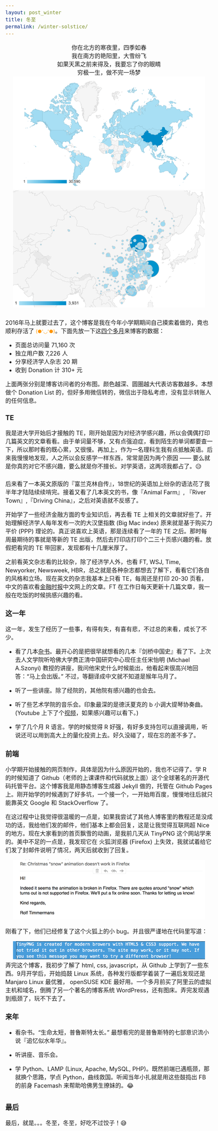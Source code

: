 ```yaml
---
layout: post_winter
title: 冬至
permalink: /winter-solstice/
---
```


<div class="message" style="text-align: center; font-size: 18px;">
  你在北方的寒夜里，四季如春<br/>
  我在南方的艳阳里，大雪纷飞<br/>
  如果天黑之前来得及，我要忘了你的眼睛<br/>
  穷极一生，做不完一场梦<br/>
</div>

<div style="position: relative; max-width: 600px; 
    margin: 0 auto;">
<img src="/public/img/blog/ga_world_2016.png" />
</div>
<!--more-->

<div style="position: relative; max-width: 600px; 
    margin: 0 auto; margin-bottom: 30px">
<img src="/public/img/blog/ga_china_2016.png" />
</div>
<div id="player1" class="aplayer"></div>

2016年马上就要过去了，这个博客是我在今年小学期期间自己摸索着做的，竟也顺利存活了 <span id="span_dt_dt"></span><span class="my-face">(●'◡'●)</span>。下面先放一下这[四个多月][6]来博客的数据：

* 页面总访问量 71,160 次
* 独立用户数 7,226 人
* 分享经济学人杂志 20 期
* 收到 Donation 计 310+ 元

上面两张分别是博客访问者的分布图。颜色越深、圆圈越大代表访客数越多。本想做个 Donation List 的，但好多用微信转的，微信出于隐私考虑，没有显示转账人的任何信息。

### TE
我是进大学开始后才接触的 TE，刚开始是因为对经济学感兴趣，所以会偶偶打印几篇英文的文章看看。由于单词量不够，又有点强迫症，看到陌生的单词都要查一下，所以那时看的既心累，又很慢。再加上，作为一名理科生我有点抵触英语。后来我慢慢地发现，人之所以会反感学一样东西，常常是因为两个原因 —— 要么就是你真的对它不感兴趣，要么就是你不擅长。对学英语，这两项我都占了。:disappointed_relieved:

后来看了一本英文原版的『富兰克林自传』，18世纪的英语加上纷杂的语法花了我半年才陆陆续续啃完。接着又看了几本英文的书，像『Animal Farm』, 『River Town』,『Driving China』，之后对英语就不反感了。

开始学了一些经济金融方面的专业知识后，再去看 TE 上相关的文章就好些了。开始理解经济学人每年发布一次的大汉堡指数 (Big Mac index) 原来就是基于购买力平价 (PPP) 理论的。真正说喜欢上英语，那是连续看了一年的 TE 之后。那时每周最期待的事就是等新的 TE 出版，然后去打印店打印个二三十页感兴趣的看。放假把看完的 TE 带回家，发现都有十几厘米厚了。

之前看英文杂志看的比较杂，除了经济学人外，也看 FT, WSJ, Time, Newyorker, Newsweek, HBR，总之就是各种杂志都想去了解下，看看它们各自的风格和立场。现在英文的杂志我基本上只看 TE，每周还是打印 20-30 页看，中文的喜欢看[金融时报][1]中文网上的文章。FT 在工作日每天更新十几篇文章，我一般在吃饭的时候挑感兴趣的看。

### 这一年

这一年，发生了经历了一些事，有得有失，有喜有悲，不过总的来看，成长了不少。

* 看了几本[杂书][2]。最开心的是把很早就想看的几本『剑桥中国史』看了下。上次去人文学院听哈佛大学费正清中国研究中心现任主任宋怡明 (Michael A.Szonyi) 教授的讲座，我问他宋史什么时候能出，他看起来很高兴地回答：“马上会出版。” 不过，等翻译成中文就不知道是猴年马月了。

* 听了一些讲座。除了经院的，其他院有感兴趣的也会去。

* 听了些艺术学院的音乐会。印象最深的是德沃夏克的 b 小调大提琴协奏曲。(Youtube 上下了个[视频][5]，如果感兴趣可以看下。)

* 学了几个月 R 语言。学的时候觉得 R 好强，有好多支持包可以直接调用，听说还可以用到高大上的量化投资上去。好久没碰了，现在忘的差不多了。


### 前端

小学期开始接触的网页制作，具体是因为什么原因开始的，我也不记得了。学 R 的时候知道了 Github（老师的上课课件和代码就放上面）这个全球著名的开源代码托管平台。这个博客我是用静态博客生成器 Jekyll 做的，托管在 Github Pages 上。刚开始学的时候遇到了好多坑，一个接一个，一开始用百度，慢慢地往后就只能靠英文 Google 和 StackOverflow 了。

在这过程中让我觉得很温暖的一点是，如果我尝试了其他人博客里的教程还是没成功的话，我给他们发的邮件，他们基本上都会回复，这是让我觉得互联网超 Nice 的地方。现在大家看到的首页飘雪的动画，是我前几天从 TinyPNG 这个网站学来的。美中不足的一点是，我发现它在 <i class="fa fa-firefox" style="color: #E66000"></i> 火狐浏览器 (Firefox) 上失效，我就试着给它们发了封邮件说明了情况，两天后就收到了回复。

<div style="position: relative; max-width: 600px; 
    margin: 0 auto;">
<img src="/public/img/blog/ga_tinypng_2016.png" />
</div>

刚看了下，他们已经修复了这个火狐上的小 bug。并且很严谨地在代码里写道：
<div style="position: relative; max-width: 600px; 
    margin: 0 auto;">
<img src="/public/img/blog/ga_tinypng_fixed.png" />
</div>
弄完这个博客，我初步了解了 html, css, javascript，从 Github 上学到了一些东西。9月开学后，开始捣鼓 <i class="fa fa-linux"></i> Linux 系统，各种发行版都学着装了一遍后发现还是 Manjaro Linux 最优雅， openSUSE KDE 最好用。一个多月前买了阿里云的虚拟主机和域名，倒腾了另一个著名的博客系统 WordPress，还有图床。弄完发现遇到瓶颈了，玩不下去了。



### 来年

* 看杂书。“生命太短，普鲁斯特太长。” 最想看完的是普鲁斯特的七部意识流小说『追忆似水年华』。

* 听讲座、音乐会。

* 学 Python、LAMP (Linux, Apache, MySQL, PHP)。既然前端已遇瓶颈，那就换个思路，学点 Python，曲线救国。听闻当年小扎就是用这些鼓捣出 FB 的前身 Facemash 来帮助哈佛男生撩妹的。:joy:

### 最后

最后，就是。。。冬至，冬至，好吃不过饺子！:sweat_smile:


<style>
.emoji{
    width:1.3em;
    height:1.3em;
    display: inline-block;
    margin-bottom: .5em;
}
.post-date, .social-icons{
  font-size: 20px;
}
.my-face{
  font-size: 15px;
  color: #FF9500 
}
#player1{
  margin-top: 20px;
  margin-bottom: 20px;
  width:83%; margin: 0 auto; margin-bottom: 30px;
}
body {
    font-family: -apple-system,"Helvetica Neue",Helvetica,Arial,"PingFang SC","Hiragino Sans GB","WenQuanYi Micro Hei","Microsoft Yahei",sans-serif;
    -webkit-font-smoothing: antialiased !important;
}
#ds-thread {
    font-family: "PT Serif", Georgia, "Times New Roman", serif;
}
@media (min-width:38em) {
    body {
    font-size: 18px;
}
}
</style>

<body>
<script>
  function show_date_time(){
  window.setTimeout("show_date_time()", 1000);
  BirthDay=new Date("8/9/2016 21:30:00");
  today=new Date();
  timeold=(today.getTime()-BirthDay.getTime());
  sectimeold=timeold/1000
  secondsold=Math.floor(sectimeold);
  msPerDay=24*60*60*1000
  e_daysold=timeold/msPerDay
  daysold=Math.floor(e_daysold);
  e_hrsold=(e_daysold-daysold)*24;
  hrsold=Math.floor(e_hrsold);
  e_minsold=(e_hrsold-hrsold)*60;
  minsold=Math.floor((e_hrsold-hrsold)*60);
  seconds=Math.floor((e_minsold-minsold)*60);
  span_dt_dt.innerHTML=""+daysold+"天"+hrsold+"小时"+minsold+"分"+seconds+"秒";
  }
show_date_time();
</script>
</body>

[1]: http://www.ftchinese.com/

[2]: https://xmuplus.github.io/books/

[5]: http://ohe8sijup.bkt.clouddn.com/Dvorak.mp4

[6]: https://xmuplus.github.io/changelog/
